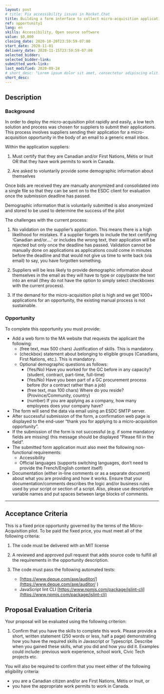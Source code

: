 ```yaml
---
layout: post
# title: Fix accessibility issues in Rocket.Chat
title: Building a form interface to collect micro-acquisition applications
ref: opportunity1
lang: en
skills: Accessibility, Open source software
value: $0,000
closing_date: 2020-10-20T23:59:59-07:00
start_date: 2020-11-01
delivery_date: 2020-11-15T23:59:59-07:00
selected_bidder:
selected_bidder-link:
submitted_work-link:
last_modified: 2020-09-24
# short_desc: "Lorem ipsum dolor sit amet, consectetur adipiscing elit. Aliquam venenatis tincidunt ipsum et vulputate. Nunc ultricies, diam eget blandit ornare, purus libero dapibus turpis, vel faucibus felis est sed libero. In et erat in mi ultrices dapibus."
short_desc:
---
```


## Description

### Background

<!-- Lorem ipsum dolor sit amet, consectetur adipiscing elit. Aliquam venenatis tincidunt ipsum et vulputate. Nunc ultricies, diam eget blandit ornare, purus libero dapibus turpis, vel faucibus felis est sed libero. In et erat in mi ultrices dapibus.

Interdum et malesuada fames ac ante ipsum primis in faucibus. Sed vitae tellus a erat efficitur posuere in efficitur lorem. Maecenas accumsan fringilla odio, quis aliquam est suscipit at. Nulla viverra lectus sed tortor imperdiet porttitor. Etiam sed tempus magna, non pulvinar mauris. Sed ultricies pharetra nibh nec gravida. Phasellus fringilla justo in semper finibus. Vestibulum eget nibh nec erat pharetra iaculis. In porta ipsum ac libero varius, vel condimentum metus vestibulum. Fusce scelerisque ut diam nec pulvinar. Aenean ipsum risus, sagittis sed euismod semper, varius eget augue. Mauris nec mi tincidunt, fringilla diam non, vulputate velit. Aenean in nunc turpis. Ut rutrum vehicula diam nec mattis. -->
In order to deploy the micro-acquisition pilot rapidly and easily, a low tech solution and process was chosen for suppliers to submit their applications.  This process involves suppliers sending their application for a micro-acquisition opportunity in the body of an email to a generic email inbox.

Within the application suppliers:

1. Must certify that they are Canadian and/or First Nations, Métis or Inuit OR that they have work permits to work in Canada.

2. Are asked to voluntarily provide some demographic information about themselves

Once bids are received they are manually anonymized and consolidated into a single file so that they can be sent on to the ESDC client for evaluation once the submission deadline has passed.

Demographic information that is voluntarily submitted is also anonymized and stored to be used to determine the success of the pilot

The challenges with the current process:

1. No validation on the supplier’s application.  This means there is a high likelihood for mistakes. If a supplier forgets to include the text certifying ‘Canadian and/or....’ or includes the wrong text, their application will be rejected but only once the deadline has passed.  Validation cannot be manually done on applications as applications could come in minutes before the deadline and that would not give us time to write back (via email) to say, you have forgotten something.

2. Suppliers will be less likely to provide demographic information about themselves in the email as they will have to type or copy/paste the text into an email (they do not have the option to simply select checkboxes with the current process).

3. If the demand for the micro-acquisition pilot is high and we get 1000+ applications for an opportunity, the existing manual process is not sustainable.

### Opportunity

<!-- Nam tincidunt suscipit magna a consequat. Fusce scelerisque erat nec nisl mollis aliquam. Integer quis risus cursus, laoreet enim non, vestibulum lorem. Sed non erat at mauris posuere ornare ut quis arcu. In at velit placerat, vehicula diam nec, scelerisque odio. Proin vel mi lobortis, malesuada neque fermentum, bibendum erat. Mauris ac erat a mauris ornare aliquet aliquam eget sapien. Mauris vel diam volutpat, ornare massa sed, porta justo. Etiam euismod nibh eget sapien dictum, ac commodo tellus interdum. Proin pretium lectus enim, eu tempus risus maximus sit amet. Nam blandit, massa eu vehicula ultricies, augue ex scelerisque nibh, sit amet varius lorem lacus non mi. Quisque auctor efficitur enim.

Nullam sed venenatis erat, sed fringilla odio. Vivamus lacinia feugiat scelerisque. Donec vestibulum rutrum nunc, eget finibus augue. Morbi laoreet dapibus purus, sed euismod elit tristique eget. Vestibulum sed nulla iaculis, tempus ante a, commodo erat. Aenean vitae sem scelerisque risus bibendum bibendum et semper tellus. Maecenas eget malesuada tellus. -->
To complete this opportunity you must provide:

- Add a web form to the MA website that requests the applicant the following:
   - (free text, max 500 chars) Justification of skills. This is mandatory.
   - (checkbox) statement about belonging to eligible groups (Canadians, First Nations, etc.). This is mandatory.
   - Optional demographic questions as follows:
     * (Yes/No) Have you worked for the GC before in any capacity? (student, contract, part-time, full-time)
     * (Yes/No) Have you been part of a GC procurement process before (for a contract rather than a job)
     * (free text, max 100 chars) Where do you reside? (Province/Community, country)
     * (number) If you are applying as a company, how many employees does your company have?
- The form will send the data via email using an ESDC SMTP server.
- After successful submission of the form, a confirmation web page is displayed to the end-user “thank you for applying to a micro-acquisition opportunity”.
- If the submission of the form is not successful (e.g. if some mandatory fields are missing) this message should be displayed “Please fill in the <field name> field”.
- The submitted form application must also meet the following non-functional requirements:
   - Accessibility
   - Official languages (supports switching languages, don’t need to provide the French/English content itself)
- Documentation (either in-line comments or as a separate document) about what you are providing and how it works.  Ensure that your documentation/comments describes the logic and/or business rules used by your script or section of a script. Also, please use descriptive variable names and put spaces between large blocks of comments.

<hr/>

## Acceptance Criteria

<!-- Nullam sed venenatis erat, sed fringilla odio. Vivamus lacinia feugiat scelerisque. Donec vestibulum rutrum nunc, eget finibus augue. Morbi laoreet dapibus purus, sed euismod elit tristique eget. Vestibulum sed nulla iaculis, tempus ante a, commodo erat. Aenean vitae sem scelerisque risus bibendum bibendum et semper tellus. Maecenas eget malesuada tellus.

1. criteria 1
2. criteria 2
3. criteria 3 -->

This is a fixed price opportunity governed by the terms of the Micro-Acquisition pilot. To be paid the fixed price, you must meet all of the following criteria:

1. The code must be delivered with an MIT license

2. A reviewed and approved pull request that adds source code to fulfill all the requirements in the opportunity description.

3. The code must pass the following automated tests:

   - [https://www.deque.com/axe/auditor/](https://www.deque.com/axe/auditor/ )
   - JavaScript lint CLI [https://www.npmjs.com/package/jslint-cli](https://www.npmjs.com/package/jslint-cli)


## Proposal Evaluation Criteria

<!-- Nullam sed venenatis erat, sed fringilla odio. Vivamus lacinia feugiat scelerisque. Donec vestibulum rutrum nunc, eget finibus augue. Morbi laoreet dapibus purus, sed euismod elit tristique eget. Vestibulum sed nulla iaculis, tempus ante a, commodo erat. Aenean vitae sem scelerisque risus bibendum bibendum et semper tellus. Maecenas eget malesuada tellus.

1. criteria 1
2. criteria 2
3. criteria 3 -->

Your proposal will be evaluated using the following criterion:
 
1. Confirm that you have the skills to complete this work. Please provide a short, written statement (250 words or less, half a page) demonstrating how you have the required skills in Javascript or Typescript. Describe when you gained these skills, what you did and how you did it. Examples could include: previous work experience, school work, Civic Tech projects etc.

You  will also be required to confirm that you meet either of the following eligibility criteria:

* you are a Canadian citizen and/or are First Nations, Métis or Inuit, or
* you have the appropriate work permits to work in Canada.

 